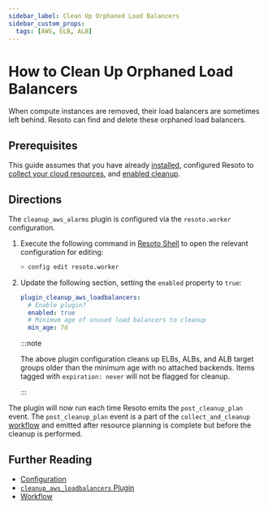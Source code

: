 ```yaml
---
sidebar_label: Clean Up Orphaned Load Balancers
sidebar_custom_props:
  tags: [AWS, ELB, ALB]
---
```


# How to Clean Up Orphaned Load Balancers

When compute instances are removed, their load balancers are sometimes left behind. Resoto can find and delete these orphaned load balancers.

## Prerequisites

This guide assumes that you have already [installed](../../getting-started/install-resoto/index.md), configured Resoto to [collect your cloud resources](../../getting-started/configure-cloud-provider-access/index.md), and [enabled cleanup](../../getting-started/clean-resources.md).

## Directions

The `cleanup_aws_alarms` plugin is configured via the `resoto.worker` configuration.

1. Execute the following command in [Resoto Shell](../../concepts/components/shell.md) to open the relevant configuration for editing:

   ```bash
   > config edit resoto.worker
   ```

2. Update the following section, setting the `enabled` property to `true`:

   ```yaml title="cleanup_aws_loadbalancers plugin configuration"
   plugin_cleanup_aws_loadbalancers:
     # Enable plugin?
     enabled: true
     # Minimum age of unused load balancers to cleanup
     min_age: 7d
   ```

   :::note

   The above plugin configuration cleans up ELBs, ALBs, and ALB target groups older than the minimum age with no attached backends. Items tagged with `expiration: never` will not be flagged for cleanup.

   :::

The plugin will now run each time Resoto emits the `post_cleanup_plan` event. The `post_cleanup_plan` event is a part of the `collect_and_cleanup` [workflow](../../concepts/automation/workflow.md) and emitted after resource planning is complete but before the cleanup is performed.

## Further Reading

- [Configuration](../../reference/configuration/index.md)
- [`cleanup_aws_loadbalancers` Plugin](../../concepts/components/plugins/cleanup_aws_loadbalancers.md)
- [Workflow](../../concepts/automation/job.md)
